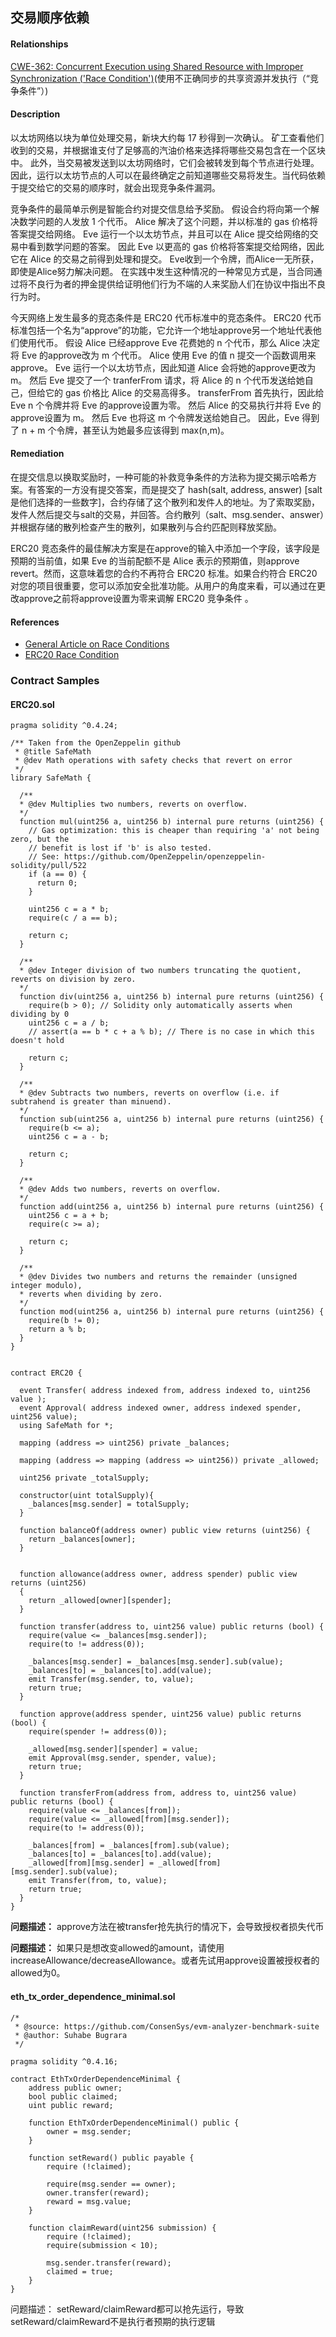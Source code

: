 ## 交易顺序依赖

#### Relationships
[CWE-362: Concurrent Execution using Shared Resource with Improper Synchronization ('Race Condition')](https://cwe.mitre.org/data/definitions/362.html)(使用不正确同步的共享资源并发执行（“竞争条件”）)

#### Description
以太坊网络以块为单位处理交易，新块大约每 17 秒得到一次确认。 矿工查看他们收到的交易，并根据谁支付了足够高的汽油价格来选择将哪些交易包含在一个区块中。 此外，当交易被发送到以太坊网络时，它们会被转发到每个节点进行处理。 因此，运行以太坊节点的人可以在最终确定之前知道哪些交易将发生。当代码依赖于提交给它的交易的顺序时，就会出现竞争条件漏洞。

竞争条件的最简单示例是智能合约对提交信息给予奖励。 假设合约将向第一个解决数学问题的人发放 1 个代币。 Alice 解决了这个问题，并以标准的 gas 价格将答案提交给网络。 Eve 运行一个以太坊节点，并且可以在 Alice 提交给网络的交易中看到数学问题的答案。 因此 Eve 以更高的 gas 价格将答案提交给网络，因此它在 Alice 的交易之前得到处理和提交。 Eve收到一个令牌，而Alice一无所获，即使是Alice努力解决问题。 在实践中发生这种情况的一种常见方式是，当合同通过将不良行为者的押金提供给证明他们行为不端的人来奖励人们在协议中指出不良行为时。

今天网络上发生最多的竞态条件是 ERC20 代币标准中的竞态条件。 ERC20 代币标准包括一个名为“approve”的功能，它允许一个地址approve另一个地址代表他们使用代币。 假设 Alice 已经approve Eve 花费她的 n 个代币，那么 Alice 决定将 Eve 的approve改为 m 个代币。 Alice 使用 Eve 的值 n 提交一个函数调用来approve。 Eve 运行一个以太坊节点，因此知道 Alice 会将她的approve更改为 m。 然后 Eve 提交了一个 tranferFrom 请求，将 Alice 的 n 个代币发送给她自己，但给它的 gas 价格比 Alice 的交易高得多。 transferFrom 首先执行，因此给 Eve n 个令牌并将 Eve 的approve设置为零。 然后 Alice 的交易执行并将 Eve 的approve设置为 m。 然后 Eve 也将这 m 个令牌发送给她自己。 因此，Eve 得到了 n + m 个令牌，甚至认为她最多应该得到 max(n,m)。

#### Remediation
在提交信息以换取奖励时，一种可能的补救竞争条件的方法称为提交揭示哈希方案。有答案的一方没有提交答案，而是提交了 hash(salt, address, answer) [salt 是他们选择的一些数字]，合约存储了这个散列和发件人的地址。为了索取奖励，发件人然后提交与salt的交易，并回答。合约散列（salt、msg.sender、answer）并根据存储的散列检查产生的散列，如果散列与合约匹配则释放奖励。

ERC20 竞态条件的最佳解决方案是在approve的输入中添加一个字段，该字段是预期的当前值，如果 Eve 的当前配额不是 Alice 表示的预期值，则approve revert。然而，这意味着您的合约不再符合 ERC20 标准。如果合约符合 ERC20 对您的项目很重要，您可以添加安全批准功能。从用户的角度来看，可以通过在更改approve之前将approve设置为零来调解 ERC20 竞争条件 。

#### References
- [General Article on Race Conditions](https://medium.com/coinmonks/solidity-transaction-ordering-attacks-1193a014884e)
- [ERC20 Race Condition](https://docs.google.com/document/d/1YLPtQxZu1UAvO9cZ1O2RPXBbT0mooh4DYKjA_jp-RLM/edit#)


### Contract Samples
#### ERC20.sol
```
pragma solidity ^0.4.24;

/** Taken from the OpenZeppelin github
 * @title SafeMath
 * @dev Math operations with safety checks that revert on error
 */
library SafeMath {

  /**
  * @dev Multiplies two numbers, reverts on overflow.
  */
  function mul(uint256 a, uint256 b) internal pure returns (uint256) {
    // Gas optimization: this is cheaper than requiring 'a' not being zero, but the
    // benefit is lost if 'b' is also tested.
    // See: https://github.com/OpenZeppelin/openzeppelin-solidity/pull/522
    if (a == 0) {
      return 0;
    }

    uint256 c = a * b;
    require(c / a == b);

    return c;
  }

  /**
  * @dev Integer division of two numbers truncating the quotient, reverts on division by zero.
  */
  function div(uint256 a, uint256 b) internal pure returns (uint256) {
    require(b > 0); // Solidity only automatically asserts when dividing by 0
    uint256 c = a / b;
    // assert(a == b * c + a % b); // There is no case in which this doesn't hold

    return c;
  }

  /**
  * @dev Subtracts two numbers, reverts on overflow (i.e. if subtrahend is greater than minuend).
  */
  function sub(uint256 a, uint256 b) internal pure returns (uint256) {
    require(b <= a);
    uint256 c = a - b;

    return c;
  }

  /**
  * @dev Adds two numbers, reverts on overflow.
  */
  function add(uint256 a, uint256 b) internal pure returns (uint256) {
    uint256 c = a + b;
    require(c >= a);

    return c;
  }

  /**
  * @dev Divides two numbers and returns the remainder (unsigned integer modulo),
  * reverts when dividing by zero.
  */
  function mod(uint256 a, uint256 b) internal pure returns (uint256) {
    require(b != 0);
    return a % b;
  }
}


contract ERC20 {

  event Transfer( address indexed from, address indexed to, uint256 value );
  event Approval( address indexed owner, address indexed spender, uint256 value);
  using SafeMath for *;

  mapping (address => uint256) private _balances;

  mapping (address => mapping (address => uint256)) private _allowed;

  uint256 private _totalSupply;

  constructor(uint totalSupply){
    _balances[msg.sender] = totalSupply;
  }

  function balanceOf(address owner) public view returns (uint256) {
    return _balances[owner];
  }


  function allowance(address owner, address spender) public view returns (uint256)
  {
    return _allowed[owner][spender];
  }

  function transfer(address to, uint256 value) public returns (bool) {
    require(value <= _balances[msg.sender]);
    require(to != address(0));

    _balances[msg.sender] = _balances[msg.sender].sub(value);
    _balances[to] = _balances[to].add(value);
    emit Transfer(msg.sender, to, value);
    return true;
  }

  function approve(address spender, uint256 value) public returns (bool) {
    require(spender != address(0));

    _allowed[msg.sender][spender] = value;
    emit Approval(msg.sender, spender, value);
    return true;
  }

  function transferFrom(address from, address to, uint256 value) public returns (bool) {
    require(value <= _balances[from]);
    require(value <= _allowed[from][msg.sender]);
    require(to != address(0));

    _balances[from] = _balances[from].sub(value);
    _balances[to] = _balances[to].add(value);
    _allowed[from][msg.sender] = _allowed[from][msg.sender].sub(value);
    emit Transfer(from, to, value);
    return true;
  }
}
```
**问题描述：**
approve方法在被transfer抢先执行的情况下，会导致授权者损失代币

**问题描述：**
如果只是想改变allowed的amount，请使用increaseAllowance/decreaseAllowance。或者先试用approve设置被授权者的allowed为0。

#### eth_tx_order_dependence_minimal.sol
```
/*
 * @source: https://github.com/ConsenSys/evm-analyzer-benchmark-suite
 * @author: Suhabe Bugrara
 */

pragma solidity ^0.4.16;

contract EthTxOrderDependenceMinimal {
    address public owner;
    bool public claimed;
    uint public reward;

    function EthTxOrderDependenceMinimal() public {
        owner = msg.sender;
    }

    function setReward() public payable {
        require (!claimed);

        require(msg.sender == owner);
        owner.transfer(reward);
        reward = msg.value;
    }

    function claimReward(uint256 submission) {
        require (!claimed);
        require(submission < 10);

        msg.sender.transfer(reward);
        claimed = true;
    }
}
```
问题描述：
setReward/claimReward都可以抢先运行，导致setReward/claimReward不是执行者预期的执行逻辑
